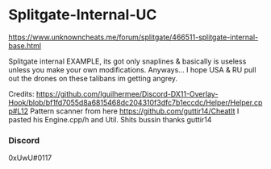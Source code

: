 # Splitgate-Internal-UC

https://www.unknowncheats.me/forum/splitgate/466511-splitgate-internal-base.html

Splitgate internal EXAMPLE, its got only snaplines & basically is useless unless you make your own modifications.
Anyways... I hope USA & RU pull out the drones on these talibans im getting angrey.

Credits: 
	https://github.com/lguilhermee/Discord-DX11-Overlay-Hook/blob/bf1fd7055d8a6815468dc204310f3dfc7b1eccdc/Helper/Helper.cpp#L12 Pattern scanner from here
	https://github.com/guttir14/CheatIt I pasted his Engine.cpp/h and Util. Shits bussin thanks guttir14

### Discord
 0xUwU#0117
